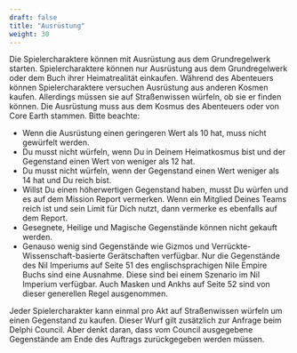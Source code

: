 ```yaml
---
draft: false
title: "Ausrüstung"
weight: 30
---
```


Die Spielercharaktere können mit Ausrüstung aus dem Grundregelwerk starten.
Spielercharaktere können nur Ausrüstung aus dem Grundregelwerk oder dem Buch
ihrer Heimatrealität einkaufen. Während des Abenteuers können Spielercharaktere
versuchen Ausrüstung aus anderen Kosmen kaufen. Allerdings müssen sie auf
Straßenwissen würfeln, ob sie er finden können. Die Ausrüstung muss aus dem
Kosmus des Abenteuers oder von Core Earth stammen. Bitte beachte:

* Wenn die Ausrüstung einen geringeren Wert als 10 hat, muss nicht gewürfelt werden.
* Du musst nicht würfeln, wenn Du in Deinem Heimatkosmus bist und der
  Gegenstand einen Wert von weniger als 12 hat.
* Du musst nicht würfeln, wenn der Gegenstand einen Wert weniger als 14 hat und
  Du reich bist.
* Willst Du einen höherwertigen Gegenstand haben, musst Du würfen und es auf
  dem Mission Report vermerken. Wenn ein Mitglied Deines Teams reich ist und sein
  Limit für Dich nutzt, dann vermerke es ebenfalls auf dem Report.
* Gesegnete, Heilige und Magische Gegenstände können nicht gekauft werden.
* Genauso wenig sind Gegenstände wie Gizmos und Verrückte-Wissenschaft-basierte
	Gerätschaften verfügbar. Nur die Gegenstände des Nil Imperiums auf Seite 51
	des englischsprachigen Nile Empire Buchs sind eine Ausnahme. Diese sind bei
	einem Szenario im Nil Imperium verfügbar. Auch Masken und Ankhs auf Seite 52
  sind von dieser generellen Regel ausgenommen.

Jeder Spielercharakter kann einmal pro Akt auf Straßenwissen würfeln um einen
Gegenstand zu kaufen. Dieser Wurf gilt zusätzlich zur Anfrage beim Delphi
Council. Aber denkt daran, dass vom Council ausgegebene Gegenstände am Ende des
Auftrags zurückgegeben werden müssen.

